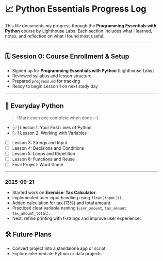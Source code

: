 # 📈 Python Essentials Progress Log

This file documents my progress through the **Programming Essentials with Python** course by Lighthouse Labs. Each section includes what I learned, notes, and reflection on what I found most useful.

---

## 🗓 Session 0: Course Enrollment & Setup
- Signed up for **Programming Essentials with Python** (Lighthouse Labs)
- Reviewed syllabus and lesson structure
- Prepared `progress.md` for tracking
- Ready to begin Lesson 1 on next study day


---

## 📆 Everyday Python
> (Mark each one complete when done ✅)

- [✅] Lesson 1: Your First Lines of Python  
- [✅] Lesson 2: Working with Variables  
- [ ] Lesson 3: Strings and Input  
- [ ] Lesson 4: Decisions and Conditions  
- [ ] Lesson 5: Loops and Repetition  
- [ ] Lesson 6: Functions and Reuse  
- [ ] Final Project: Word Game

---


### 2025-09-21  
- Started work on **Exercise: Tax Calculator**.  
- Implemented user input handling using `float(input())`.  
- Added calculation for tax (13%) and total amount.  
- Practiced clear variable naming (`user_amount`, `tax_amount`, `tax_amount_total`).  
- Next: refine printing with f-strings and improve user experience.  


 


## 🛠 Future Plans
- Convert project into a standalone app or script
- Explore intermediate Python or data projects

